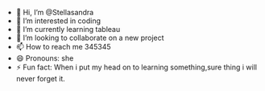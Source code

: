- 👋 Hi, I’m @Stellasandra
- 👀 I’m interested in coding
- 🌱 I’m currently learning tableau
- 💞️ I’m looking to collaborate on a new project
- 📫 How to reach me 345345
- 😄 Pronouns: she
- ⚡ Fun fact: When i put my head on to learning something,sure thing i will never forget it.

<!---
Stellasandra/Stellasandra is a ✨ special ✨ repository because its `README.md` (this file) appears on your GitHub profile.
You can click the Preview link to take a look at your changes.
--->
